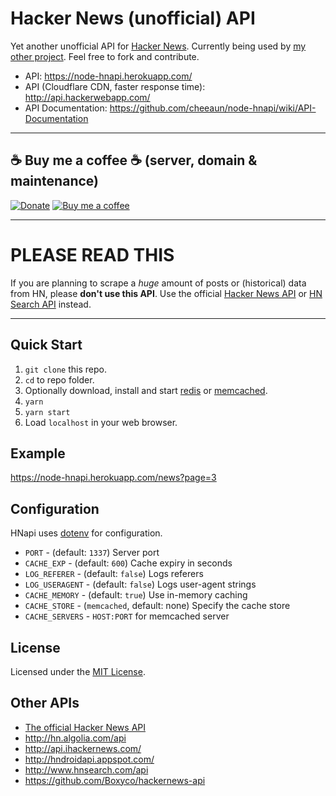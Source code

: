 Hacker News (unofficial) API
============================

Yet another unofficial API for [Hacker News](http://news.ycombinator.com/). Currently being used by [my other project](https://github.com/cheeaun/hackerweb). Feel free to fork and contribute.

- API: <https://node-hnapi.herokuapp.com/>
- API (Cloudflare CDN, faster response time): <http://api.hackerwebapp.com/>
- API Documentation: <https://github.com/cheeaun/node-hnapi/wiki/API-Documentation>

---

☕️ Buy me a coffee ☕ (server, domain & maintenance)
--

[![Donate](https://d1iczxrky3cnb2.cloudfront.net/button-small-blue.png)](https://donorbox.org/support-cheeaun) [![Buy me a coffee](https://www.buymeacoffee.com/assets/img/custom_images/orange_img.png)](https://www.buymeacoffee.com/cheeaun)

---

# PLEASE READ THIS

If you are planning to scrape a *huge* amount of posts or (historical) data from HN, please **don't use this API**. Use the official [Hacker News API](https://github.com/HackerNews/API) or [HN Search API](http://hn.algolia.com/api) instead.

---

Quick Start
----------

1. `git clone` this repo.
2. `cd` to repo folder.
3. Optionally download, install and start [redis](http://redis.io/download) or [memcached](http://memcached.org/).
4. `yarn`
5. `yarn start`
6. Load `localhost` in your web browser.


Example
-------------
<https://node-hnapi.herokuapp.com/news?page=3>

Configuration
-------------

HNapi uses [dotenv](https://github.com/motdotla/dotenv) for configuration.

- `PORT` - (default: `1337`) Server port
- `CACHE_EXP` - (default: `600`) Cache expiry in seconds
- `LOG_REFERER` - (default: `false`) Logs referers
- `LOG_USERAGENT` - (default: `false`) Logs user-agent strings
- `CACHE_MEMORY` - (default: `true`) Use in-memory caching
- `CACHE_STORE` - (`memcached`, default: none) Specify the cache store
- `CACHE_SERVERS` - `HOST:PORT` for memcached server

License
-------

Licensed under the [MIT License](http://cheeaun.mit-license.org/).

Other APIs
----------

- [The official Hacker News API](https://github.com/HackerNews/API)
- <http://hn.algolia.com/api>
- <http://api.ihackernews.com/>
- <http://hndroidapi.appspot.com/>
- <http://www.hnsearch.com/api>
- <https://github.com/Boxyco/hackernews-api>
